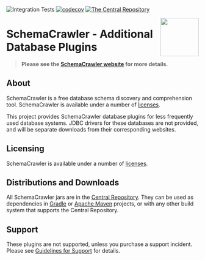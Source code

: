 ![Integration Tests](https://github.com/schemacrawler/SchemaCrawler-Database-Plugins/workflows/Integration%20Tests/badge.svg)
[![codecov](https://codecov.io/gh/schemacrawler/SchemaCrawler/branch/master/graph/badge.svg)](https://app.codecov.io/gh/schemacrawler/SchemaCrawler-Database-Plugins)
[![The Central Repository](https://img.shields.io/maven-central/v/us.fatehi/schemacrawler-database-plugins-parent.svg)](https://search.maven.org/search?q=g:us.fatehi%20schemacrawler*)



<img src="https://raw.githubusercontent.com/schemacrawler/SchemaCrawler/master/schemacrawler-website/src/site/resources/images/schemacrawler_logo.png" height="100px" width="100px" align="right" />

# SchemaCrawler - Additional Database Plugins

> **Please see the [SchemaCrawler website](https://www.schemacrawler.com/) for more details.**

## About

SchemaCrawler is a free database schema discovery and comprehension tool. SchemaCrawler is available under a number of [licenses](https://sualeh.github.io/SchemaCrawler/license.html).

This project provides SchemaCrawler database plugins for less frequently used database systems. JDBC drivers for these databases are not provided, and will be separate downloads from their corresponding websites. 

## Licensing

SchemaCrawler is available under a number of [licenses](https://www.schemacrawler.com/license.html).

## Distributions and Downloads

All SchemaCrawler jars are in the [Central Repository](https://search.maven.org/search?q=g:us.fatehi%20a:schemacrawler*). They can be used as dependencies in [Gradle](https://gradle.org/) or [Apache Maven](https://maven.apache.org/) projects, or with any other build system that supports the Central Repository. 

## Support

These plugins are not supported, unless you purchase a support incident. Please see [Guidelines for Support](https://sualeh.github.io/SchemaCrawler/consulting.html) for details.
